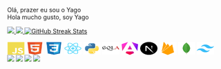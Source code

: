  Olá, prazer eu sou o Yago
<br>
 Hola mucho gusto, soy Yago

 <div>
   <a href="https://github.com/yagocastelao">
   <img height="180em" src="https://github-readme-stats.vercel.app/api?username=yagocastelao&show_icons=true&theme=tokyonight&include_all_commits=true&count_private=true"/>
   <img height="180em" src="https://github-readme-stats.vercel.app/api/top-langs/?username=yagocastelao&layout=compact&langs_count=6&theme=tokyonight"/>
   <img src="https://github-readme-streak-stats.herokuapp.com/?user=yagocastelao&background=1a1b27&border=414868&stroke=414868&ring=7aa2f7&fire=7aa2f7&currStreakLabel=a9b1d6&sideLabels=a9b1d6&currStreakNum=a9b1d6&dates=a9b1d6&sideNums=a9b1d6" alt="GitHub Streak Stats"/>
</div>
    
<div style="display: inline-block"><br>
  <img align="center" alt="JavaScript" height="30" width="40" src="https://raw.githubusercontent.com/devicons/devicon/master/icons/javascript/javascript-plain.svg">
  <img align="center" alt="HTML" height="30" width="40" src="https://raw.githubusercontent.com/devicons/devicon/master/icons/html5/html5-original.svg">
  <img align="center" alt="CSS" height="30" width="40" src="https://raw.githubusercontent.com/devicons/devicon/master/icons/css3/css3-original.svg">
  <img align="center" alt="React" height="30" width="40" src="https://raw.githubusercontent.com/devicons/devicon/master/icons/react/react-original.svg">
  <img align="center" alt="Python" height="30" width="40" src="https://raw.githubusercontent.com/devicons/devicon/master/icons/python/python-original.svg">
  <img align="center" alt="SQLAlchemy" height="30" width="40" src="https://raw.githubusercontent.com/devicons/devicon/master/icons/sqlalchemy/sqlalchemy-original.svg">
  <img align="center" alt="Angular" height="30" width="40" src="https://raw.githubusercontent.com/devicons/devicon/master/icons/angular/angular-original.svg">
  <img align="center" alt="Next.js" height="30" width="40" src="https://raw.githubusercontent.com/devicons/devicon/master/icons/nextjs/nextjs-original.svg">
  <img align="center" alt="Firebase" height="30" width="40" src="https://raw.githubusercontent.com/devicons/devicon/master/icons/firebase/firebase-plain.svg">
  <img align="center" alt="MongoDB" height="30" width="40" src="https://raw.githubusercontent.com/devicons/devicon/master/icons/mongodb/mongodb-original.svg">
  <img align="center" alt="Tailwind" height="30" width="40" src="https://raw.githubusercontent.com/devicons/devicon/master/icons/tailwindcss/tailwindcss-original.svg">
</div>
 
<br>
  
<div> 
  <a href="https://instagram.com/casalcastelao" target="_blank"><img src="https://img.shields.io/badge/-Instagram-%23E4405F?style=for-the-badge&logo=instagram&logoColor=white" target="_blank"></a>
 <a href="https://discord.gg/yagocastelao" target="_blank"><img src="https://img.shields.io/badge/Discord-7289DA?style=for-the-badge&logo=discord&logoColor=white" target="_blank"></a> 
  <a href = "mailto:yago_castelau@hotmail.com"><img src="https://img.shields.io/badge/-Outlook-%23333?style=for-the-badge&logo=outlook&logoColor=white" target="_blank"></a>
 <a href="www.linkedin.com/in/yagocimacastelao" target="_blank"><img src="https://img.shields.io/badge/LinkedIn-0077B5?style=for-the-badge&logo=linkedin&logoColor=white" target="_blank"></a>
</div>
